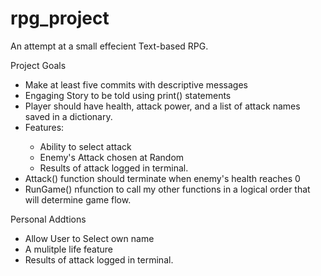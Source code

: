 # rpg_project
An attempt at a small effecient Text-based RPG.

<p>
Project Goals
<ul>
    <li>Make at least five commits with descriptive messages</li>
    <li>Engaging Story to be told using print() statements</li>
    <li>Player should have health, attack power, and a list of attack names saved in a dictionary.</li>
    <li>Features:</li>
        <ul>
            <li>Ability to select attack</li>
            <li>Enemy's Attack chosen at Random</li>
            <li>Results of attack logged in terminal.</li>
        </ul>
    <li>Attack() function should terminate when enemy's health reaches 0</li>
    <li>RunGame() nfunction to call my other functions in a logical order that will determine game flow.</li>
</ul>
</p>
<p>
Personal Addtions
<ul>
    <li>Allow User to Select own name</li>
    <li>A mulitple life feature</li>
    <li>Results of attack logged in terminal.</li>
</ul>

</p>